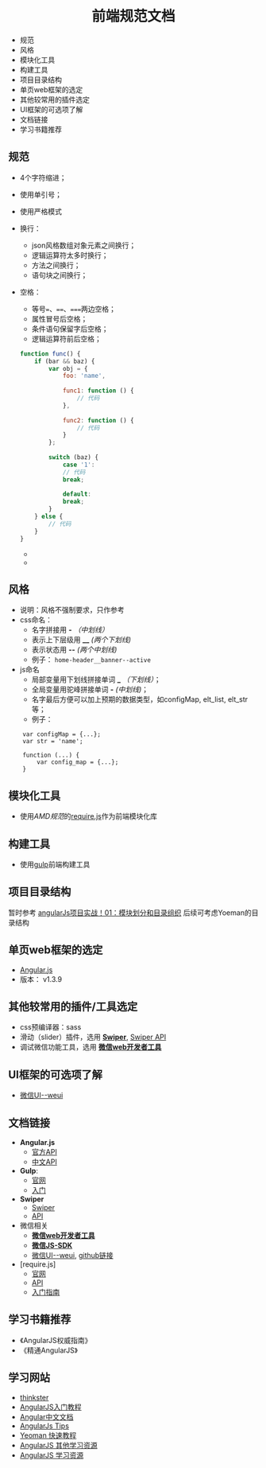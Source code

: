 # <center>前端规范文档
  - 规范
  - 风格
  - 模块化工具
  - 构建工具
  - 项目目录结构
  - 单页web框架的选定
  - 其他较常用的插件选定
  - UI框架的可选项了解
  - 文档链接
  - 学习书籍推荐

## 规范
- 4个字符缩进；
- 使用单引号；
- 使用严格模式
- 换行：
	- json风格数组对象元素之间换行；
	- 逻辑运算符太多时换行；
	- 方法之间换行；
	- 语句块之间换行；
- 空格：
	- 等号`=`、`==`、`===`两边空格；
	- 属性冒号后空格；
	- 条件语句保留字后空格；
	- 逻辑运算符前后空格；
	
	```javascript
	function func() {
		if (bar && baz) {
			var obj = {
				foo: 'name',
				
				func1: function () {
					// 代码
				},
				
				func2: function () {
					// 代码
				}
			};
			
			switch (baz) {
				case '1':
				// 代码
				break;
				
				default:
				break;
			}
		} else {
			// 代码
		}
	}
	```
	-
	-
	

## 风格
  - 说明：风格不强制要求，只作参考
  - css命名：
    - 名字拼接用 **-** *（中划线）*
    - 表示上下层级用 **__** *(两个下划线)*
    - 表示状态用 **--** *(两个中划线)*
    - 例子： ```home-header__banner--active```
  - js命名
    - 局部变量用下划线拼接单词 **_** *（下划线）*；
    - 全局变量用驼峰拼接单词 **-** *(中划线)*；
    - 名字最后方便可以加上预期的数据类型，如configMap, elt_list, elt_str等；
    - 例子：

```
    var configMap = {...};
    var str = 'name';
    
    function (...) {
        var config_map = {...};
    }
```

## 模块化工具
  - 使用*AMD规范*的[require.js](http://requirejs.org/)作为前端模块化库

## 构建工具
  - 使用[gulp](http://www.gulpjs.com.cn/)前端构建工具

## 项目目录结构
暂时参考 [angularJs项目实战！01：模块划分和目录组织](http://www.angularjs.cn/A08q)
后续可考虑Yoeman的目录结构


## 单页web框架的选定
  - [Angular.js](https://docs.angularjs.org/api)
  - 版本： v1.3.9

## 其他较常用的插件/工具选定
  - css预编译器：sass
  - 滑动（slider）插件，选用 [**Swiper**](http://www.swiper.com.cn/), [Swiper API](http://www.swiper.com.cn/api/index.html)
  - 调试微信功能工具，选用 [**微信web开发者工具**](http://mp.weixin.qq.com/wiki/10/e5f772f4521da17fa0d7304f68b97d7e.html)

## UI框架的可选项了解
  - [微信UI--weui](http://mp.weixin.qq.com/wiki/2/ae9782fb42e47ad79eb7b361c2149d16.html)

## 文档链接
  - **Angular.js**
    - [官方API](https://docs.angularjs.org/api)
    - [中文API](http://docs.angularjs.cn/api)
  - **Gulp**: 
    - [官网](http://www.gulpjs.com.cn/)
    - [入门](http://www.gulpjs.com.cn/docs/getting-started/)
  - **Swiper**
    - [Swiper](http://www.swiper.com.cn/) 
    - [API](http://www.swiper.com.cn/api/index.html)
  - 微信相关   
    - [**微信web开发者工具**](http://mp.weixin.qq.com/wiki/10/e5f772f4521da17fa0d7304f68b97d7e.html)
    - [**微信JS-SDK**](http://mp.weixin.qq.com/wiki/11/74ad127cc054f6b80759c40f77ec03db.html)
    - [微信UI--weui](http://mp.weixin.qq.com/wiki/2/ae9782fb42e47ad79eb7b361c2149d16.html), [github链接](https://github.com/weui/weui)
  - [require.js]
    - [官网](http://requirejs.org/)
    - [API](http://requirejs.org/docs/api.html)
    - [入门指南](http://www.gulpjs.com.cn/docs/getting-started/)

## 学习书籍推荐
  - 《AngularJS权威指南》
  - 《精通AngularJS》

## 学习网站
  - [thinkster](https://thinkster.io/a-better-way-to-learn-angularjs)
  - [AngularJS入门教程](http://www.ituring.com.cn/minibook/303)
  - [Angular中文文档](http://docs.ngnice.com/guide)
  - [AngularJs Tips](http://angular-tips.com/)
  - [Yeoman 快速教程](http://blog.jobbole.com/65399/)
  - [AngularJS 其他学习资源](http://www.cnblogs.com/hubcarl/p/4207909.html)
  - [AngularJS 学习资源](http://blog.vichamp.com/angularjs/2014/08/02/angularjs-guideline/)